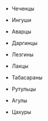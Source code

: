 - Чеченцы
    
- Ингуши
    
- Аварцы
    
- Даргинцы
    
- Лезгины
    
- Лакцы
    
- Табасараны
    
- Рутульцы
    
- Агулы
    
- Цахуры